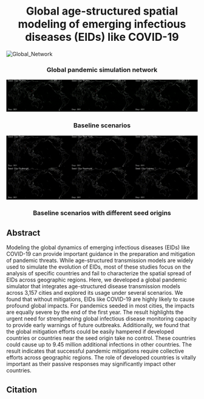 <div align="center">
  <h1 align="center">Global age-structured spatial modeling of emerging infectious diseases (EIDs) like COVID-19
</h1>
</div>

![Global_Network](./figs/Fig2.jpg)

<div align="center">
  <h3 align="center">Global pandemic simulation network
</h3>
</div>

![Global_Network](./figs/MovieS1.gif)

<div align="center">
  <h3 align="center">Baseline scenarios
</h3>
</div>

![Global_Network](./figs/MovieS2.gif)

<div align="center">
  <h3 align="center">Baseline scenarios with different seed origins
</h3>
</div>

## Abstract
Modeling the global dynamics of emerging infectious diseases (EIDs) like COVID-19 can provide important guidance in the preparation and mitigation of pandemic threats. While age-structured transmission models are widely used to simulate the evolution of EIDs, most of these studies focus on the analysis of specific countries and fail to characterize the spatial spread of EIDs across geographic regions. Here, we developed a global pandemic simulator that integrates age-structured disease transmission models across 3,157 cities and explored its usage under several scenarios. We found that without mitigations, EIDs like COVID-19 are highly likely to cause profound global impacts. For pandemics seeded in most cities, the impacts are equally severe by the end of the first year. The result highlights the urgent need for strengthening global infectious disease monitoring capacity to provide early warnings of future outbreaks. Additionally, we found that the global mitigation efforts could be easily hampered if developed countries or countries near the seed origin take no control. These countries could cause up to 9.45 million additional infections in other countries.  The result indicates that successful pandemic mitigations require collective efforts across geographic regions. The role of developed countries is vitally important as their passive responses may significantly impact other countries.
## Citation

